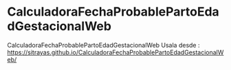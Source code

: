 # CalculadoraFechaProbablePartoEdadGestacionalWeb
CalculadoraFechaProbablePartoEdadGestacionalWeb
Usala desde : https://sitrayas.github.io/CalculadoraFechaProbablePartoEdadGestacionalWeb/ 
